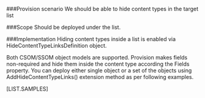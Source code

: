 <!-- M2-TODO -->
<properties
	  pageTitle="HideContentTypeLinksDefinition"
    pageName="HideContentTypeLinksDefinition"
    parentPageId="47941"
/>

###Provision scenario
We should be able to hide content types in the target list

###Scope
Should be deployed under the list.

###Implementation
Hiding content types inside a list is enabled via HideContentTypeLinksDefinition object.

Both CSOM/SSOM object models are supported. 
Provision makes fields non-required and hide them inside the content type according the Fields property. 
You can deploy either single object or a set of the objects using AddHideContentTypeLinks() extension method as per following examples.

[LIST.SAMPLES]